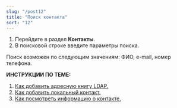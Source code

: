 ```yaml
---
slug: "/post12"
title: "Поиск контакта"
sort: "12"
---
```


1. Перейдите в раздел **Контакты**.
2. В поисковой строке введите параметры поиска.

Поиск возможен по следующим значениям: ФИО, e-mail, номер телефона. 


**ИНСТРУКЦИИ ПО ТЕМЕ:**  
1. [Как добавить адресную книгу LDAP.](https://docs.cryptoarm.ru/06-v3.2/006-contacts/03-add-ldap)  
2. [Как добавить локальный контакт.](https://docs.cryptoarm.ru/06-v3.2/006-contacts/02-add-contact)  
3. [Как посмотреть информацию о контакте.](https://docs.cryptoarm.ru/06-v3.2/006-contacts/04-view-contact)  